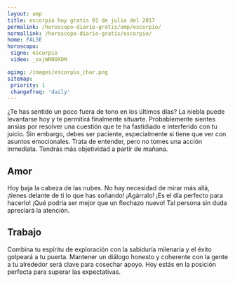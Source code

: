 ```yaml
---
layout: amp
title: escorpio hoy gratis 01 de julio del 2017 
permalink: /horoscopo-diario-gratis/amp/escorpio/
normallink: /horoscopo-diario-gratis/escorpio/
home: FALSE
horoscopo:
 signo: escorpio
 video: _xxjWRN9XDM

ogimg: /images/escorpio_char.png
sitemap:
 priority: 1
 changefreq: 'daily'
---
```



¿Te has sentido un poco fuera de tono en los últimos días? La niebla puede levantarse hoy y te permitirá finalmente situarte. Probablemente sientes ansias por resolver una cuestión que te ha fastidiado e interferido con tu juicio. Sin embargo, debes ser paciente, especialmente si tiene que ver con asuntos emocionales. Trata de entender, pero no tomes una acción inmediata. Tendrás más objetividad a partir de mañana.

## Amor

Hoy baja la cabeza de las nubes. No hay necesidad de mirar más allá, ¡tienes delante de ti lo que has soñando! ¡Agárralo! ¡Es el día perfecto para hacerlo! ¡Qué podría ser mejor que un flechazo nuevo! Tal persona sin duda apreciará la atención.

## Trabajo

Combina tu espíritu de exploración con la sabiduría milenaria y el éxito golpeará a tu puerta. Mantener un diálogo honesto y coherente con la gente a tu alrededor será clave para cosechar apoyo. Hoy estás en la posición perfecta para superar las expectativas.